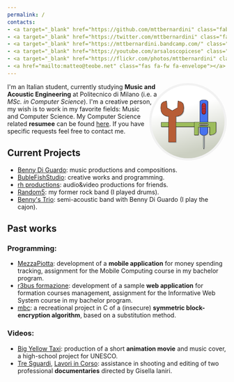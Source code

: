```yaml
---
permalink: /
contacts:
- <a target="_blank" href="https://github.com/mttbernardini" class="fab fa-fw fa-github"></a>
- <a target="_blank" href="https://twitter.com/mttbernardini" class="fab fa-fw fa-twitter"></a>
- <a target="_blank" href="https://mttbernardini.bandcamp.com/" class="fab fa-fw fa-bandcamp"></a>
- <a target="_blank" href="https://youtube.com/arsaloscopicese" class="fab fa-fw fa-youtube"></a>
- <a target="_blank" href="https://flickr.com/photos/mttbernardini" class="fab fa-fw fa-flickr"></a>
- <a href="mailto:matteo@teobe.net" class="fas fa-fw fa-envelope"></a>
---
```


<style>
.tools-logo {
	display: block;
	border-radius: 50%;
	box-shadow: 0 0 5px #BBB;
	float: right;
	width: 12em;
	height: 12em;
	padding: 5px;
	shape-outside: circle();
	box-shadow: none;
	background-color: #f2f2f2;
}
</style>

<img src="assets/img/tools.png" class="tools-logo" title="My universal logo">

I'm an Italian student, currently studying **Music and Acoustic Engineering** at Politecnico di Milano (i.e. a *MSc. in Computer Science*).
I'm a creative person, my wish is to work in my favorite fields: Music and Computer Science.
My Computer Science related **resumee** can be found [here](/cv). If you have specific requests feel free to contact me.


Current Projects
----------------

- [Benny Di Guardo](https://bennydguardo.it): music productions and compositions.
- [BubleFishStudio](https://bubblefish.studio): creative works and programming.
- [rh productions](https://www.youtube.com/playlist?list=PLJW_4sXRt8zcGNZX7oyXOI2-78hkTfcIn): audio&video productions for friends.
- [Random5](https://random5music.it): my former rock band (I played drums).
- [Benny's Trio](https://trio.bennydguardo.it): semi-acoustic band with Benny Di Guardo (I play the cajon).


Past works
----------

### Programming:

- [MezzaPiotta](https://www.youtube.com/watch?v=FLF8M5eMwvg): development of a **mobile application** for money spending tracking, assignment for the Mobile Computing course in my bachelor program.
- [r3bus formazione](https://bitbucket.org/r3bus/formazione): development of a sample **web application** for formation courses management, assignment for the Informative Web System course in my bachelor program.
- [mbc](https://github.com/mttbernardini/mbc): a recreational project in C of a (insecure) **symmetric block-encryption algorithm**, based on a substitution method.

### Videos:

- [Big Yellow Taxi](https://www.youtube.com/watch?v=pzqhckXevK0): production of a short **animation movie** and music cover, a high-school project for UNESCO.
- [Tre Sguardi](https://vimeo.com/70772938), [Lavori in Corso](https://vimeo.com/114587150): assistance in shooting and editing of two professional **documentaries** directed by Gisella Ianiri.

